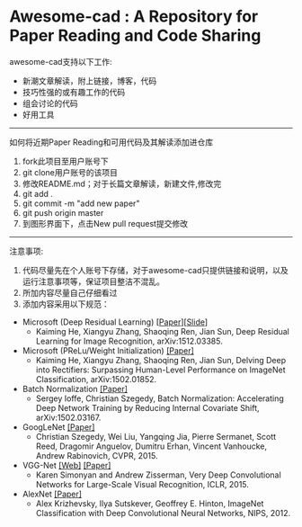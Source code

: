 # Awesome-cad : A Repository for Paper Reading and Code Sharing

awesome-cad支持以下工作:
- 新潮文章解读，附上链接，博客，代码
- 技巧性强的或有趣工作的代码
- 组会讨论的代码
- 好用工具

------------------------------------
如何将近期Paper Reading和可用代码及其解读添加进仓库
1. fork此项目至用户账号下
2. git clone用户账号的该项目
3. 修改README.md；对于长篇文章解读，新建文件,修改完
4. git add .
5. git commit -m "add new paper"
6. git push origin master
7. 到图形界面下，点击New pull request提交修改

----------------------------------------

注意事项:


1. 代码尽量先在个人账号下存储，对于awesome-cad只提供链接和说明，以及运行注意事项等，保证项目整洁不混乱。
2. 所加内容尽量自己仔细看过
3. 添加内容采用以下规范：


* Microsoft (Deep Residual Learning) [[Paper](http://arxiv.org/pdf/1512.03385v1.pdf)][[Slide](http://image-net.org/challenges/talks/ilsvrc2015_deep_residual_learning_kaiminghe.pdf)]
  * Kaiming He, Xiangyu Zhang, Shaoqing Ren, Jian Sun, Deep Residual Learning for Image Recognition, arXiv:1512.03385.
* Microsoft (PReLu/Weight Initialization) [[Paper]](http://arxiv.org/pdf/1502.01852)
  * Kaiming He, Xiangyu Zhang, Shaoqing Ren, Jian Sun, Delving Deep into Rectifiers: Surpassing Human-Level Performance on ImageNet Classification, arXiv:1502.01852.
* Batch Normalization [[Paper]](http://arxiv.org/pdf/1502.03167)
  * Sergey Ioffe, Christian Szegedy, Batch Normalization: Accelerating Deep Network Training by Reducing Internal Covariate Shift, arXiv:1502.03167.
* GoogLeNet [[Paper]](http://arxiv.org/pdf/1409.4842)
  * Christian Szegedy, Wei Liu, Yangqing Jia, Pierre Sermanet, Scott Reed, Dragomir Anguelov, Dumitru Erhan, Vincent Vanhoucke, Andrew Rabinovich, CVPR, 2015.
* VGG-Net [[Web]](http://www.robots.ox.ac.uk/~vgg/research/very_deep/) [[Paper]](http://arxiv.org/pdf/1409.1556)
  * Karen Simonyan and Andrew Zisserman, Very Deep Convolutional Networks for Large-Scale Visual Recognition, ICLR, 2015.
* AlexNet [[Paper]](http://papers.nips.cc/book/advances-in-neural-information-processing-systems-25-2012)
  * Alex Krizhevsky, Ilya Sutskever, Geoffrey E. Hinton, ImageNet Classification with Deep Convolutional Neural Networks, NIPS, 2012.
